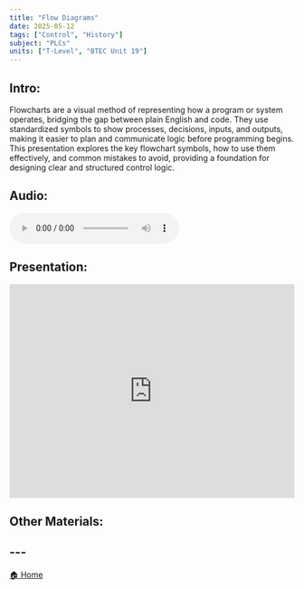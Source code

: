 ```yaml
---
title: "Flow Diagrams"
date: 2025-05-12
tags: ["Control", "History"]
subject: "PLCs"
units: ["T-Level", "BTEC Unit 19"]
---
```


## Intro:

Flowcharts are a visual method of representing how a program or system operates, bridging the gap between plain English and code. They use standardized symbols to show processes, decisions, inputs, and outputs, making it easier to plan and communicate logic before programming begins. This presentation explores the key flowchart symbols, how to use them effectively, and common mistakes to avoid, providing a foundation for designing clear and structured control logic.

## Audio:

<audio controls>
    <source src="https://EngineeringShare.github.io/engineering-hub/audio/Flow Charts.mp3" type="audio/mpeg">
    Your browser does not support the audio element.
</audio>

## Presentation:

<div style="position: relative; width: 100%; height: 0; padding-top: 75%;">
    <iframe src="https://EngineeringShare.github.io/engineering-hub/presentations/FlowCharts.pdf" 
        style="position: absolute; top: 0; left: 0; width: 100%; height: 100%; border: none;">
    </iframe>
</div>

## Other Materials:

## ---

<a href="https://engineeringshare.github.io/engineering-hub">🏠 Home</a>
